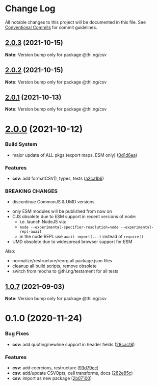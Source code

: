 # Change Log

All notable changes to this project will be documented in this file.
See [Conventional Commits](https://conventionalcommits.org) for commit guidelines.

## [2.0.3](https://github.com/thi-ng/umbrella/compare/@thi.ng/csv@2.0.2...@thi.ng/csv@2.0.3) (2021-10-15)

**Note:** Version bump only for package @thi.ng/csv





## [2.0.2](https://github.com/thi-ng/umbrella/compare/@thi.ng/csv@2.0.1...@thi.ng/csv@2.0.2) (2021-10-15)

**Note:** Version bump only for package @thi.ng/csv





## [2.0.1](https://github.com/thi-ng/umbrella/compare/@thi.ng/csv@2.0.0...@thi.ng/csv@2.0.1) (2021-10-13)

**Note:** Version bump only for package @thi.ng/csv





# [2.0.0](https://github.com/thi-ng/umbrella/compare/@thi.ng/csv@1.0.7...@thi.ng/csv@2.0.0) (2021-10-12)


### Build System

* major update of ALL pkgs (export maps, ESM only) ([0d1d6ea](https://github.com/thi-ng/umbrella/commit/0d1d6ea9fab2a645d6c5f2bf2591459b939c09b6))


### Features

* **csv:** add formatCSV(), types, tests ([a2ca1b6](https://github.com/thi-ng/umbrella/commit/a2ca1b6d5cd491692a7867ad9a550767e8340588))


### BREAKING CHANGES

* discontinue CommonJS & UMD versions

- only ESM modules will be published from now on
- CJS obsolete due to ESM support in recent versions of node:
  - i.e. launch NodeJS via:
  - `node --experimental-specifier-resolution=node --experimental-repl-await`
  - in the node REPL use `await import(...)` instead of `require()`
- UMD obsolete due to widespread browser support for ESM

Also:
- normalize/restructure/reorg all package.json files
- cleanup all build scripts, remove obsolete
- switch from mocha to @thi.ng/testament for all tests






##  [1.0.7](https://github.com/thi-ng/umbrella/compare/@thi.ng/csv@1.0.6...@thi.ng/csv@1.0.7) (2021-09-03) 

**Note:** Version bump only for package @thi.ng/csv 

#  0.1.0 (2020-11-24) 

###  Bug Fixes 

- **csv:** add quoting/newline support in header fields ([28cac18](https://github.com/thi-ng/umbrella/commit/28cac1884b074d125fee747c76d3abc423cfe7ea)) 

###  Features 

- **csv:** add coercions, restructure ([93d79ec](https://github.com/thi-ng/umbrella/commit/93d79ec0b9b81ab209046bd460b5f7993359e547)) 
- **csv:** add/update CSVOpts, cell transforms, docs ([282e85c](https://github.com/thi-ng/umbrella/commit/282e85cf9c1a9aae704d918218f8c143b51a88df)) 
- **csv:** import as new package ([2b07100](https://github.com/thi-ng/umbrella/commit/2b07100f27bb9fb1f934901aec7c9fc1fab67fbf))
